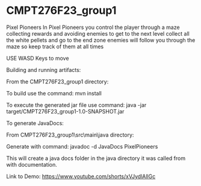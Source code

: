 # CMPT276F23_group1
Pixel Pioneers
In Pixel Pioneers you control the player through a maze collecting rewards and avoiding enemies to get to the next level collect all the white pellets and go to the end zone enemies will follow you through the maze so keep track of them at all times

USE WASD Keys to move

Building and running artifacts:

From the CMPT276F23_group1 directory:

To build use the command: mvn install

To execute the generated jar file use command: java -jar target/CMPT276F23_group1-1.0-SNAPSHOT.jar

To generate JavaDocs:

From CMPT276F23_group1\src\main\java directory:

Generate with command: javadoc -d JavaDocs PixelPioneers

This will create a java docs folder in the java directory it was called from with documentation.

Link to Demo: https://www.youtube.com/shorts/xVJydlAllGc
